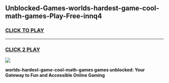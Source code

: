 
## Unblocked-Games-worlds-hardest-game-cool-math-games-Play-Free-innq4
<h3>
<a href="https://premium76.site?title=worlds-hardest-game-cool-math-games&ref=18A1">CLICK TO PLAY</a></h3>
<hr>

<h3>
<a href="https://premium76.site?title=worlds-hardest-game-cool-math-games&ref=18A1">CLICK 2 PLAY</a>
  
</h3>

<a href="https://premium76.site?title=worlds-hardest-game-cool-math-games&ref=18A1"><img src="https://clearcache.store/games.png"></a>


**worlds-hardest-game-cool-math-games games unblocked: Your Gateway to Fun and Accessible Online Gaming**
